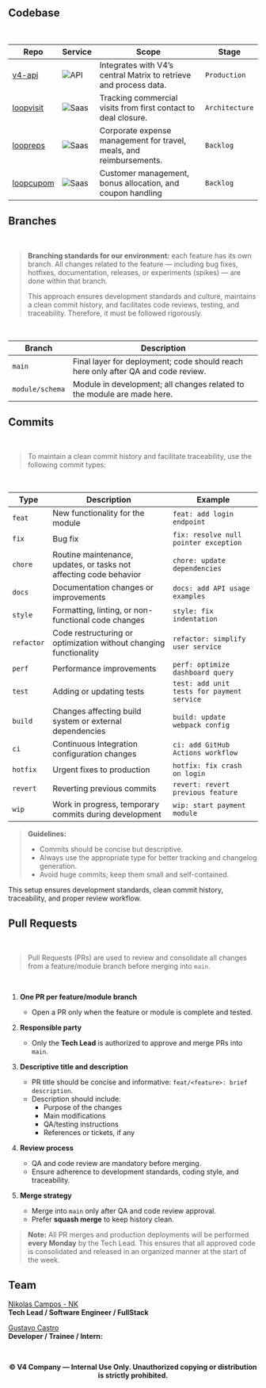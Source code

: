 ## Codebase 
<br>

| Repo | Service | Scope | Stage |
|------|---------|-------|-------|
| [v4-api](https://github.com/NK/v4-main) | ![API](https://img.shields.io/badge/Services-API-blue) | Integrates with V4’s central Matrix to retrieve and process data. | `Production` |
| [loopvisit](https://github.com/NK/v4-main) | ![Saas](https://img.shields.io/badge/Services-SaaS-red) | Tracking commercial visits from first contact to deal closure. | `Architecture` |
| [loopreps](https://github.com/NK/v4-main) | ![Saas](https://img.shields.io/badge/Services-SaaS-red) | Corporate expense management for travel, meals, and reimbursements. | `Backlog` |
| [loopcupom](https://github.com/NK/v4-main) | ![Saas](https://img.shields.io/badge/Services-SaaS-red) | Customer management, bonus allocation, and coupon handling | `Backlog` |

## Branches
<br>

> **Branching standards for our environment:** each feature has its own branch. All changes related to the feature — including bug fixes, hotfixes, documentation, releases, or experiments (spikes) — are done within that branch.
>
> This approach ensures development standards and culture, maintains a clean commit history, and facilitates code reviews, testing, and traceability. Therefore, it must be followed rigorously.
<br>

| Branch | Description | 
|------------|-----------|
| `main`      | Final layer for deployment; code should reach here only after QA and code review. |
| `module/schema`     | Module in development; all changes related to the module are made here. |

## Commits
<br>

> To maintain a clean commit history and facilitate traceability, use the following commit types:
<br>

| Type       | Description | Example |
|------------|------------|--------|
| `feat`     | New functionality for the module | `feat: add login endpoint` |
| `fix`      | Bug fix | `fix: resolve null pointer exception` |
| `chore`    | Routine maintenance, updates, or tasks not affecting code behavior | `chore: update dependencies` |
| `docs`     | Documentation changes or improvements | `docs: add API usage examples` |
| `style`    | Formatting, linting, or non-functional code changes | `style: fix indentation` |
| `refactor` | Code restructuring or optimization without changing functionality | `refactor: simplify user service` |
| `perf`     | Performance improvements | `perf: optimize dashboard query` |
| `test`     | Adding or updating tests | `test: add unit tests for payment service` |
| `build`    | Changes affecting build system or external dependencies | `build: update webpack config` |
| `ci`       | Continuous Integration configuration changes | `ci: add GitHub Actions workflow` |
| `hotfix`   | Urgent fixes to production | `hotfix: fix crash on login` |
| `revert`   | Reverting previous commits | `revert: revert previous feature` |
| `wip`      | Work in progress, temporary commits during development | `wip: start payment module` |

> **Guidelines:**  
> - Commits should be concise but descriptive.  
> - Always use the appropriate type for better tracking and changelog generation.  
> - Avoid huge commits; keep them small and self-contained.  

This setup ensures development standards, clean commit history, traceability, and proper review workflow.

## Pull Requests
<br>

> Pull Requests (PRs) are used to review and consolidate all changes from a feature/module branch before merging into `main`.
<br>

1. **One PR per feature/module branch**  
   - Open a PR only when the feature or module is complete and tested.

2. **Responsible party**  
   - Only the **Tech Lead** is authorized to approve and merge PRs into `main`.

3. **Descriptive title and description**  
   - PR title should be concise and informative: `feat/<feature>: brief description`.  
   - Description should include:
     - Purpose of the changes
     - Main modifications
     - QA/testing instructions
     - References or tickets, if any

4. **Review process**  
   - QA and code review are mandatory before merging.  
   - Ensure adherence to development standards, coding style, and traceability.

5. **Merge strategy**  
   - Merge into `main` only after QA and code review approval.  
   - Prefer **squash merge** to keep history clean.

> **Note:** All PR merges and production deployments will be performed **every Monday** by the Tech Lead. This ensures that all approved code is consolidated and released in an organized manner at the start of the week.


## Team

[Nikolas Campos - NK](https://github.com/nikol4ss)  
**Tech Lead / Software Engineer / FullStack**

[Gustavo Castro](https://github.com/username)  
**Developer / Trainee / Intern:** 

<br>

<p align="center" style="font-weight: bold">
© V4 Company — Internal Use Only. Unauthorized copying or distribution is strictly prohibited.
</p>

